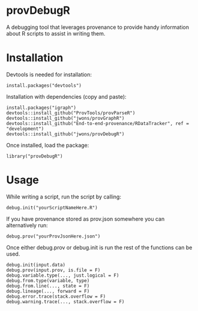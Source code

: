 # provDebugR

A debugging tool that leverages provenance to provide handy information about R scripts to assist in writing them.

# Installation
Devtools is needed for installation:
```{r}
install.packages("devtools")
```
Installation with dependencies (copy and paste):
```{r}
install.packages("igraph")
devtools::install_github("ProvTools/provParseR")
devtools::install_github("jwons/provGraphR")
devtools::install_github("End-to-end-provenance/RDataTracker", ref = "development")
devtools::install_github("jwons/provDebugR")
```
Once installed, load the package:
```{r}
library("provDebugR")
```

# Usage
While writing a script, run the script by calling:
```{r}
debug.init("yourScriptNameHere.R")
```
If you have provenance stored as prov.json somewhere you can alternatively run:
```{r}
debug.prov("yourProvJsonHere.json")
```

Once either debug.prov or debug.init is run the rest of the functions can be used. 

```{r}
debug.init(input.data)
debug.prov(input.prov, is.file = F)
debug.variable.type(..., just.logical = F)
debug.from.type(variable, type)
debug.from.line(..., state = F) 
debug.lineage(..., forward = F) 
debug.error.trace(stack.overflow = F)
debug.warning.trace(..., stack.overflow = F) 
```

